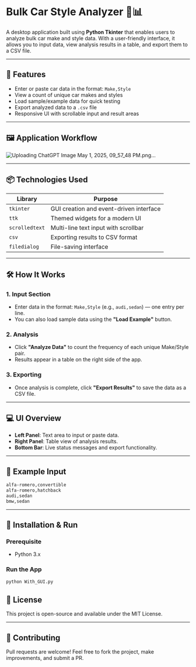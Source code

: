 # Bulk Car Style Analyzer 🚗📊

A desktop application built using **Python Tkinter** that enables users to analyze bulk car make and style data. With a user-friendly interface, it allows you to input data, view analysis results in a table, and export them to a CSV file.

---

## 🧰 Features

- Enter or paste car data in the format: `Make,Style`
- View a count of unique car makes and styles
- Load sample/example data for quick testing
- Export analyzed data to a `.csv` file
- Responsive UI with scrollable input and result areas

---

## 🖼️ Application Workflow

![Uploading ChatGPT Image May 1, 2025, 09_57_48 PM.png…]()

---

## 📦 Technologies Used

| Library       | Purpose                                       |
|---------------|-----------------------------------------------|
| `tkinter`     | GUI creation and event-driven interface       |
| `ttk`         | Themed widgets for a modern UI                |
| `scrolledtext`| Multi-line text input with scrollbar          |
| `csv`         | Exporting results to CSV format               |
| `filedialog`  | File-saving interface                         |

---

## 🛠️ How It Works

### 1. **Input Section**
- Enter data in the format: `Make,Style` (e.g., `audi,sedan`) — one entry per line.
- You can also load sample data using the **"Load Example"** button.

### 2. **Analysis**
- Click **"Analyze Data"** to count the frequency of each unique Make/Style pair.
- Results appear in a table on the right side of the app.

### 3. **Exporting**
- Once analysis is complete, click **"Export Results"** to save the data as a CSV file.

---

## 💻 UI Overview

- **Left Panel**: Text area to input or paste data.
- **Right Panel**: Table view of analysis results.
- **Bottom Bar**: Live status messages and export functionality.

---

## 📁 Example Input

```txt
alfa-romero,convertible
alfa-romero,hatchback
audi,sedan
bmw,sedan
```

---

## 🔧 Installation & Run

### Prerequisite
- Python 3.x

### Run the App

```bash
python With_GUI.py
```

## 📄 License

This project is open-source and available under the MIT License.

---

## 🙌 Contributing

Pull requests are welcome! Feel free to fork the project, make improvements, and submit a PR.

